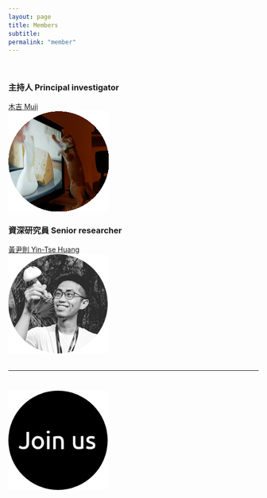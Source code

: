 ```yaml
---
layout: page
title: Members
subtitle:
permalink: "member"
--- 
```

<br>
<div class="container-fluid">
<div class="row">
  <div class="col no-gutters col-sm col-md">
    <h3>主持人 Principal investigator</h3>
    <a href="ythuang">木吉 Muji</a><br>
    <div class="hovereffect">
      <a class="info" href="ythuang"><img class="img-responsive" src="/assets/img/people/Muji_TV_crop_circle.gif" alt=""></a>
  </div>
  <div class="col no-gutters col-sm col-md">
    <h3>資深研究員 Senior researcher</h3>
    <a href="ythuang">黃尹則 Yin-Tse Huang</a><br>
    <div class="hovereffect">
      <a class="info" href="ythuang"><img class="img-responsive" src="/assets/img/people/MeInField_circle.png" alt=""></a>
  </div>
</div>
<br>
<hr/>
  <div class="col no-gutters col-sm col-md">
    <h3> </h3>
    <a href=" "> </a><br>
    <img src="/assets/img/people/joinus_circle_200.png">
  </div>
</div>
<br> 

